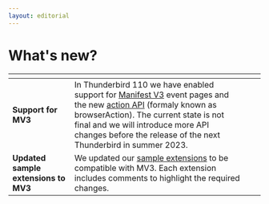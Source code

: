 ```yaml
---
layout: editorial
---
```


# What's new?

<table data-card-size="large" data-view="cards"><thead><tr><th></th><th></th><th></th><th data-hidden data-card-target data-type="content-ref"></th></tr></thead><tbody><tr><td><strong>Support for MV3</strong></td><td>In Thunderbird 110 we have enabled support for <a href="manifest-v3.md">Manifest V3</a> event pages and the new <a href="https://webextension-api.thunderbird.net/en/latest-mv3/action.html">action API</a> (formaly known as browserAction). The current state is not final and we will introduce more API changes before the release of the next Thunderbird in summer 2023.</td><td></td><td></td></tr><tr><td><strong>Updated sample extensions to MV3</strong></td><td>We updated our <a href="https://github.com/thundernest/sample-extensions">sample extensions</a> to be compatible with MV3. Each extension includes comments to highlight the required changes.</td><td></td><td></td></tr></tbody></table>
